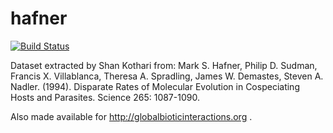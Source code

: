 # hafner
[![Build Status](https://travis-ci.org/globalbioticinteractions/hafner.svg?branch=master)](https://travis-ci.org/globalbioticinteractions/hafner)

Dataset extracted by Shan Kothari from: Mark S. Hafner, Philip D. Sudman, Francis X. Villablanca, Theresa A. Spradling, James W. Demastes, Steven A. Nadler. (1994). Disparate Rates of Molecular Evolution in Cospeciating Hosts and Parasites. Science 265: 1087-1090. 

Also made available for http://globalbioticinteractions.org .
